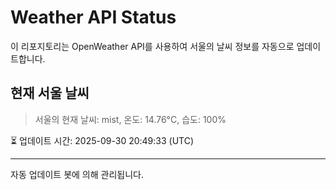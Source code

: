 
# Weather API Status

이 리포지토리는 OpenWeather API를 사용하여 서울의 날씨 정보를 자동으로 업데이트합니다.

## 현재 서울 날씨
> 서울의 현재 날씨: mist, 온도: 14.76°C, 습도: 100%

⏳ 업데이트 시간: 2025-09-30 20:49:33 (UTC)

---
자동 업데이트 봇에 의해 관리됩니다.
